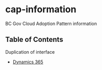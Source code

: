 # cap-information

BC Gov Cloud Adoption Pattern information

## Table of Contents

Duplication of interface

* [Dynamics 365](https://github.com/bcgov/cap-information/blob/master/cloud-pathfinder/dynamics.md)


